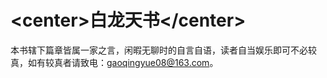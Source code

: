 # &lt;center&gt;白龙天书&lt;/center&gt;

本书辖下篇章皆属一家之言，闲暇无聊时的自言自语，读者自当娱乐即可不必较真，如有较真者请致电：gaoqingyue08@163.com。

